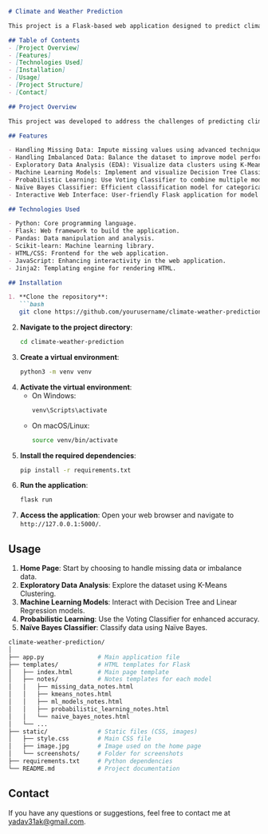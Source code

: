
```markdown
# Climate and Weather Prediction

This project is a Flask-based web application designed to predict climate and weather patterns using a variety of machine learning techniques. The application provides a user-friendly interface to interact with models such as Decision Tree, Linear Regression, K-Means Clustering, and more. It also includes functionalities for handling missing and imbalanced data, making it a robust tool for predictive analysis in climatology.

## Table of Contents
- [Project Overview]
- [Features]
- [Technologies Used]
- [Installation]
- [Usage]
- [Project Structure]
- [Contact]

## Project Overview

This project was developed to address the challenges of predicting climate and weather patterns using machine learning models. By leveraging various data preprocessing techniques and machine learning algorithms, this project aims to provide accurate and insightful predictions based on historical climate data.

## Features

- Handling Missing Data: Impute missing values using advanced techniques.
- Handling Imbalanced Data: Balance the dataset to improve model performance.
- Exploratory Data Analysis (EDA): Visualize data clusters using K-Means Clustering.
- Machine Learning Models: Implement and visualize Decision Tree Classifier and Linear Regression.
- Probabilistic Learning: Use Voting Classifier to combine multiple models for better accuracy.
- Naïve Bayes Classifier: Efficient classification model for categorical data.
- Interactive Web Interface: User-friendly Flask application for model interaction.

## Technologies Used

- Python: Core programming language.
- Flask: Web framework to build the application.
- Pandas: Data manipulation and analysis.
- Scikit-learn: Machine learning library.
- HTML/CSS: Frontend for the web application.
- JavaScript: Enhancing interactivity in the web application.
- Jinja2: Templating engine for rendering HTML.

## Installation

1. **Clone the repository**:
   ```bash
   git clone https://github.com/yourusername/climate-weather-prediction.git
   ```
2. **Navigate to the project directory**:
   ```bash
   cd climate-weather-prediction
   ```
3. **Create a virtual environment**:
   ```bash
   python3 -m venv venv
   ```
4. **Activate the virtual environment**:
   - On Windows:
     ```bash
     venv\Scripts\activate
     ```
   - On macOS/Linux:
     ```bash
     source venv/bin/activate
     ```
5. **Install the required dependencies**:
   ```bash
   pip install -r requirements.txt
   ```
6. **Run the application**:
   ```bash
   flask run
   ```
7. **Access the application**:
   Open your web browser and navigate to `http://127.0.0.1:5000/`.

## Usage

1. **Home Page**: Start by choosing to handle missing data or imbalance data.
2. **Exploratory Data Analysis**: Explore the dataset using K-Means Clustering.
3. **Machine Learning Models**: Interact with Decision Tree and Linear Regression models.
4. **Probabilistic Learning**: Use the Voting Classifier for enhanced accuracy.
5. **Naïve Bayes Classifier**: Classify data using Naïve Bayes.

```bash
climate-weather-prediction/
│
├── app.py               # Main application file
├── templates/           # HTML templates for Flask
│   ├── index.html       # Main page template
│   ├── notes/           # Notes templates for each model
│   │   ├── missing_data_notes.html
│   │   ├── kmeans_notes.html
│   │   ├── ml_models_notes.html
│   │   ├── probabilistic_learning_notes.html
│   │   └── naive_bayes_notes.html
│   └── ...
├── static/              # Static files (CSS, images)
│   ├── style.css        # Main CSS file
│   ├── image.jpg        # Image used on the home page
│   └── screenshots/     # Folder for screenshots
├── requirements.txt     # Python dependencies
└── README.md            # Project documentation
```


## Contact

If you have any questions or suggestions, feel free to contact me at [yadav31ak@gmail.com](mailto:yadav31ak@gmail.com).
```
